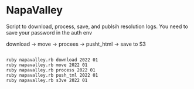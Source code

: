 # NapaValley

Script to download, process, save, and publsih  resolution logs. You need to save your password in the auth env


download -> move -> procees -> pusht_html -> save to S3

```shell

ruby napavalley.rb download 2022 01
ruby napavalley.rb move 2022 01
ruby napavalley.rb process 2022 01
ruby napavalley.rb push_tml 2022 01
ruby napavalley.rb s3ve 2022 01

```

